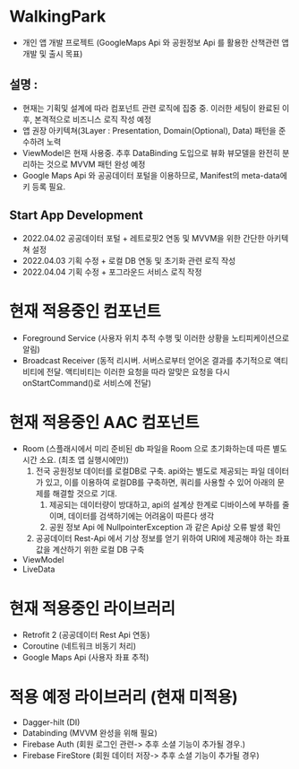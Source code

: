 # WalkingPark 
- 개인 앱 개발 프로젝트 (GoogleMaps Api 와 공원정보 Api 를 활용한 산책관련 앱 개발 및 출시 목표)

## 설명 :
- 현재는 기획및 설계에 따라 컴포넌트 관련 로직에 집중 중. 이러한 세팅이 완료된 이후, 본격적으로 비즈니스 로직 작성 예정
- 앱 권장 아키텍쳐(3Layer : Presentation, Domain(Optional), Data) 패턴을 준수하려 노력
- ViewModel은 현재 사용중. 추후 DataBinding 도입으로 뷰화 뷰모델을 완전히 분리하는 것으로 MVVM 패턴 완성 예정 
- Google Maps Api 와 공공데이터 포털을 이용하므로, Manifest의 meta-data에 키 등록 필요.

## Start App Development
- 2022.04.02 공공데이터 포털 + 레트로핏2 연동 및 MVVM을 위한 간단한 아키텍쳐 설정
- 2022.04.03 기획 수정 + 로컬 DB 연동 및 초기화 관련 로직 작성
- 2022.04.04 기획 수정 + 포그라운드 서비스 로직 작정

# 현재 적용중인 컴포넌트
- Foreground Service (사용자 위치 추적 수행 및 이러한 상황을 노티피케이션으로 알림)
- Broadcast Receiver (동적 리시버. 서버스로부터 얻어온 결과를 추기적으로 액티비티에 전달. 액티비티는 이러한 요청을 따라 알맞은 요청을 다시 onStartCommand()로 서비스에 전달)

# 현재 적용중인 AAC 컴포넌트
- Room (스플래시에서 미리 준비된 db 파일을 Room 으로 초기화하는데 따른 별도 시간 소요. (최초 앱 실행시에만))
  1. 전국 공원정보 데이터를 로컬DB로 구축. api와는 별도로 제공되는 파일 데이터가 있고, 이를 이용하여 로컬DB를 구축하면, 쿼리를 사용할 수 있어 아래의 문제를 해결할 것으로 기대.
        1. 제공되는 데이터량이 방대하고, api의 설계상 한계로 디바이스에 부하를 줄이며, 데이터를 검색하기에는 어려움이 따른다 생각 
        2. 공원 정보 Api 에 NullpointerException 과 같은 Api상 오류 발생 확인 
  3. 공공데이터 Rest-Api 에서 기상 정보를 얻기 위하여 URI에 제공해야 하는 좌표값을 계산하기 위한 로컬 DB 구축
- ViewModel
- LiveData 

# 현재 적용중인 라이브러리
- Retrofit 2 (공공데이터 Rest Api 연동)
- Coroutine (네트워크 비동기 처리)
- Google Maps Api (사용자 좌표 추적)

# 적용 예정 라이브러리 (현재 미적용)
- Dagger-hilt (DI)
- Databinding (MVVM 완성을 위해 필요)
- Firebase Auth (회원 로그인 관련-> 추후 소셜 기능이 추가될 경우.)
- Firebase FireStore (회원 데이터 저장-> 추후 소셜 기능이 추가될 경우)
